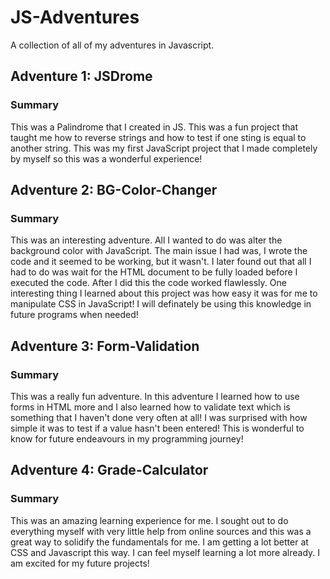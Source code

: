 # JS-Adventures
A collection of all of my adventures in Javascript.

## Adventure 1: JSDrome

### Summary

This was a Palindrome that I created in JS. This was a fun project that
taught me how to reverse strings and how to test if one sting is
equal to another string. This was my first JavaScript project
that I made completely by myself so this was a wonderful experience!

## Adventure 2: BG-Color-Changer

### Summary

This was an interesting adventure. All I wanted to do was alter the
background color with JavaScript. The main issue I had was, I wrote 
the code and it seemed to be working, but it wasn't. I later found
out that all I had to do was wait for the HTML document to be fully
loaded before I executed the code. After I did this the code worked
flawlessly. One interesting thing I learned about this project was
how easy it was for me to manipulate CSS in JavaScript! I will definately
be using this knowledge in future programs when needed!

## Adventure 3: Form-Validation

### Summary

This was a really fun adventure. In this adventure I learned how to use
forms in HTML more and I also learned how to validate text which is 
something that I haven't done very often at all! I was surprised with
how simple it was to test if a value hasn't been entered! This is wonderful
to know for future endeavours in my programming journey!

## Adventure 4: Grade-Calculator

### Summary

This was an amazing learning experience for me. I sought out to do everything
myself with very little help from online sources and this was a great way to
solidify the fundamentals for me. I am getting a lot better at CSS and
Javascript this way. I can feel myself learning a lot more already. I am
excited for my future projects!
